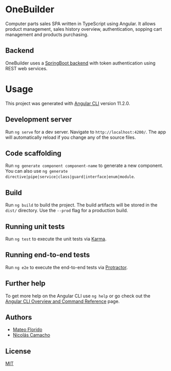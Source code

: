 # OneBuilder

Computer parts sales SPA written in TypeScript using Angular. It allows product management, sales history overview, authentication, sopping cart management and products purchasing.

## Backend

OneBuilder uses a [SpringBoot backend](https://github.com/NicolasCamachoP/OBBackEnd) with token authentication using REST web services.

# Usage

This project was generated with [Angular CLI](https://github.com/angular/angular-cli) version 11.2.0.

## Development server

Run `ng serve` for a dev server. Navigate to `http://localhost:4200/`. The app will automatically reload if you change any of the source files.

## Code scaffolding

Run `ng generate component component-name` to generate a new component. You can also use `ng generate directive|pipe|service|class|guard|interface|enum|module`.

## Build

Run `ng build` to build the project. The build artifacts will be stored in the `dist/` directory. Use the `--prod` flag for a production build.

## Running unit tests

Run `ng test` to execute the unit tests via [Karma](https://karma-runner.github.io).

## Running end-to-end tests

Run `ng e2e` to execute the end-to-end tests via [Protractor](http://www.protractortest.org/).

## Further help

To get more help on the Angular CLI use `ng help` or go check out the [Angular CLI Overview and Command Reference](https://angular.io/cli) page.

## Authors

* [Mateo Florido](https://github.com/mateoflorido)
* [Nicolás Camacho](https://github.com/NicolasCamachoP)

## License 

[MIT](https://choosealicense.com/licenses/mit/)
